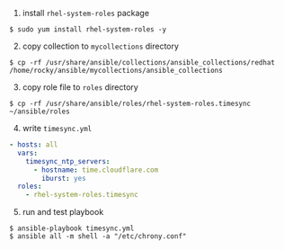 1. install `rhel-system-roles` package
```shell
$ sudo yum install rhel-system-roles -y
```
2. copy collection to `mycollections` directory
```shell
$ cp -rf /usr/share/ansible/collections/ansible_collections/redhat /home/rocky/ansible/mycollections/ansible_collections
```
3. copy role file to `roles` directory
```shell
$ cp -rf /usr/share/ansible/roles/rhel-system-roles.timesync ~/ansible/roles
```
4. write `timesync.yml`
```yml
- hosts: all
  vars:
    timesync_ntp_servers:
      - hostname: time.cloudflare.com
        iburst: yes
  roles:
    - rhel-system-roles.timesync
```
5. run and test playbook
```shell
$ ansible-playbook timesync.yml
$ ansible all -m shell -a "/etc/chrony.conf"
```
